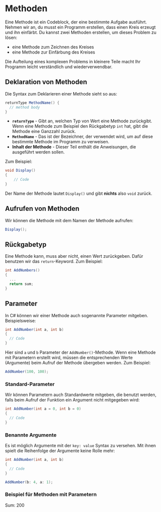 # Methoden

Eine Methode ist ein Codeblock, der eine bestimmte Aufgabe ausführt. Nehmen wir an, du musst ein Programm erstellen, dass einen Kreis erzeugt und ihn
einfärbt. Du kannst zwei Methoden erstellen, um dieses Problem zu lösen:

- eine Methode zum Zeichnen des Kreises
- eine Methode zur Einfärbung des Kreises

Die Aufteilung eines komplexen Problems in kleinere Teile macht Ihr Programm leicht verständlich und wiederverwendbar.

## Deklaration von Methoden

Die Syntax zum Deklarieren einer Methode sieht so aus:

````C#
returnType MethodName() {
  // method body
}
````

- **`returnType`** - Gibt an, welchen Typ von Wert eine Methode zurückgibt. Wenn eine Methode zum Beispiel den Rückgabetyp `int` hat, gibt die Methode
  eine Ganzzahl zurück.
- **`MethodName`** - Das ist der Bezeichner, der verwendet wird, um auf diese bestimmte Methode im Programm zu verweisen.
- **Inhalt der Methode** - Dieser Teil enthält die Anweisungen, die ausgeführt werden sollen.

Zum Beispiel:

````C#
void Display()
{
    // Code
}
````

Der Name der Methode lautet `Display()` und gibt **nichts** also `void` zurück.

## Aufrufen von Methoden

Wir können die Methode mit dem Namen der Methode aufrufen:

````C#
Display();
````

## Rückgabetyp

Eine Methode kann, muss aber nicht, einen Wert zurückgeben. Dafür benutzen wir das `return`-Keyword. Zum Beispiel:

````C#
int AddNumbers() 
{
  ...
  return sum;
}
````

## Parameter

In C# können wir einer Methode auch sogenannte Parameter mitgeben. Beispielsweise:

````C#
int AddNumber(int a, int b) 
{
  // Code
}
````

Hier sind `a` und `b` Parameter der `AddNumber()`-Methode. Wenn eine Methode mit Parametern erstellt wird, müssen die entsprechenden Werte (Argumente)
beim Aufruf der Methode übergeben werden. Zum Beispiel:

````C#
AddNumber(100, 100);
````

### Standard-Parameter

Wir können Parametern auch Standardwerte mitgeben, die benutzt werden, falls beim Aufruf der Funktion ein Argument nicht mitgegeben wird:

````C#
int AddNumber(int a = 0, int b = 0) 
{
  // Code
}
````

### Benannte Argumente

Es ist möglich Argumente mit der `key: value` Syntax zu versehen. Mit ihnen spielt die Reihenfolge der Argumente keine Rolle mehr:

````C#
int AddNumber(int a, int b) 
{
  // Code
}

AddNumber(b: 4, a: 1);
````

### Beispiel für Methoden mit Parametern

<tabs>
    <tab title="C#">
        <code-block lang="c#" src="methods.cs" />
    </tab>
    <tab title="Output">
        <code-block lang="bash">
            Sum: 200
        </code-block>
    </tab>
</tabs>
